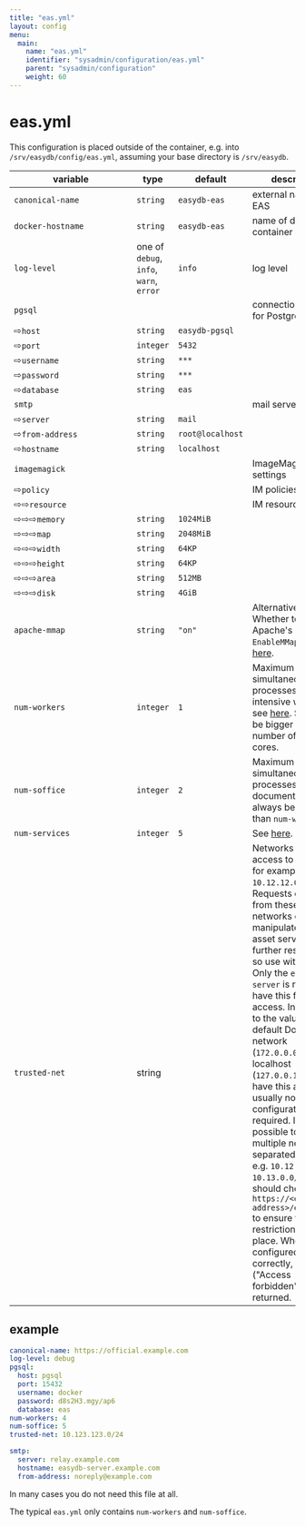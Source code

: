 ```yaml
---
title: "eas.yml"
layout: config
menu:
  main:
    name: "eas.yml"
    identifier: "sysadmin/configuration/eas.yml"
    parent: "sysadmin/configuration"
    weight: 60
---
```


# eas.yml

This configuration is placed outside of the container, e.g. into `/srv/easydb/config/eas.yml`, assuming your base directory is `/srv/easydb`.

| variable <div style="width:200px"></div> | type | default | description |
|----------|------|---------|-------------|
|`canonical-name`          | `string` | `easydb-eas` | external name of EAS |
|`docker-hostname`         | `string` | `easydb-eas` | name of docker container |
|`log-level`               | one of `debug`, `info`, `warn`, `error` | `info` | log level |
|`pgsql`                   |          |              | connection settings for PostgreSQL |
|&#8680;`host`             | `string` | `easydb-pgsql` | |
|&#8680;`port`             | `integer` | `5432` | |
|&#8680;`username`         | `string` | `***` | |
|&#8680;`password`         | `string` | `***` | |
|&#8680;`database`         | `string` | `eas` | |
|`smtp`                    |          |       | mail server settings |
|&#8680;`server`           | `string` | `mail` | |
|&#8680;`from-address`     | `string` | `root@localhost` | |
|&#8680;`hostname`         | `string` | `localhost` | |
|`imagemagick`             |          | | ImageMagick settings |
|&#8680;`policy`           |          | | IM policies |
|&#8680;&#8680;`resource`  |          | | IM resource policies |
|&#8680;&#8680;&#8680;`memory` | `string` | `1024MiB` | |
|&#8680;&#8680;&#8680;`map`    | `string` | `2048MiB` | |
|&#8680;&#8680;&#8680;`width`  | `string` | `64KP` | |
|&#8680;&#8680;&#8680;`height` | `string` | `64KP` | |
|&#8680;&#8680;&#8680;`area`   | `string` | `512MB` | |
|&#8680;&#8680;&#8680;`disk`   | `string` | `4GiB` | |
|`apache-mmap`             | `string` | `"on"` | Alternative: `"off"`. Whether to use Apache's `EnableMMap`, see [here](/en/sysadmin/eas/faq#corrupted-asset-read-access). |
|`num-workers`             | `integer` | `1` | Maximum simultaneous processes of time-intensive work. Also see [here](/en/sysadmin/eas/conf/#number-of-workers). Should not be bigger than the number of CPU cores. |
|`num-soffice`             | `integer` | `2` | Maximum simultaneous processes of office documents. Must always be bigger than `num-workers`. |
|`num-services`             | `integer` | `5` | See [here](/en/sysadmin/eas/conf/#eas-num-services). |
|`trusted-net`             | string | | Networks with full access to EAS API, for example: `10.12.12.0/24`. Requests originating from these networks can manipulate the asset server without further restrictions, so use with care. Only the `easydb-server` is required to have this full access. In addition to the value set, the default Docker network (`172.0.0.0/8`) and localhost (`127.0.0.1`) already have this access, so usually no extra configuration is required. It is possible to set multiple networks separated by space, e.g. `10.12.0.0/16 10.13.0.0/16`. You should check `https://<external-address>/eas/config` to ensure the restrictions are in place. When configured correctly, HTTP 403 ("Access forbidden") is returned. |


## example

```yaml
canonical-name: https://official.example.com
log-level: debug
pgsql:
  host: pgsql
  port: 15432
  username: docker
  password: d8s2H3.mgy/ap6
  database: eas
num-workers: 4
num-soffice: 5
trusted-net: 10.123.123.0/24

smtp:
  server: relay.example.com
  hostname: easydb-server.example.com
  from-address: noreply@example.com
```

In many cases you do not need this file at all.

The typical `eas.yml` only contains `num-workers` and `num-soffice`.
